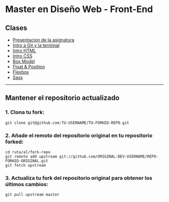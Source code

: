 # Master en Diseño Web - Front-End

## Clases

- [Presentacion de la asignatura](/clases/2017-10-23/2017-10-23.md)
- [Intro a Git y la terminal](/clases/2017-10-30/2017-10-30.md)
- [Intro HTML](/clases/2017-11-13/2017-11-13.md)
- [Intro CSS](/clases/2017-11-20/2017-11-20.md)
- [Box Model](/clases/2017-11-27/2017-11-27.md)
- [Float & Position](/clases/2017-12-04/2017-12-04.md)
- [Flexbox](/clases/2017-12-10/2017-12-10.md)
- [Sass](/clases/2018-01-15/2018-01-15.md)

---

## Mantener el repositorio actualizado

### 1. Clona tu fork:

    git clone git@github.com:TU-USERNAME/TU-FORKED-REPO.git

### 2. Añade el remoto del repositorio original en tu repositorio forked: 

    cd ruta/al/fork-repo
    git remote add upstream git://github.com/ORIGINAL-DEV-USERNAME/REPO-FORKED-ORIGINAL.git
    git fetch upstream

### 3. Actualiza tu fork del repositorio original para obtener los últimos cambios:

    git pull upstream master